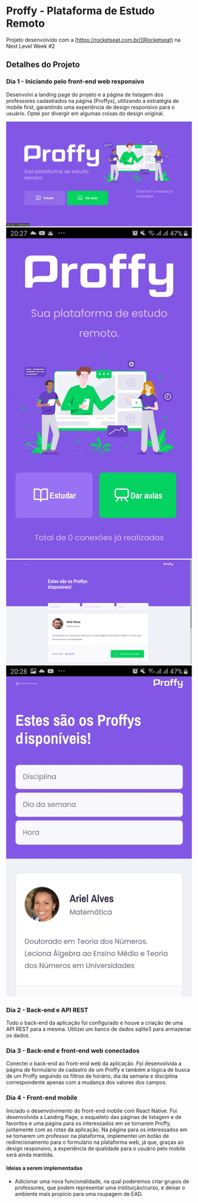# Proffy - Plataforma de Estudo Remoto
Projeto desenvolvido com a [https://rocketseat.com.br/](Rocketseat) na Next Level Week #2

## Detalhes do Projeto

### Dia 1 - Iniciando pelo front-end web responsivo
Desenvolvi a landing page do projeto e a página de listagem dos professores cadastrados na página (Proffys), utilizando a estratégia de mobile first, garantindo uma experiência de design responsivo para o usuário.
Optei por divergir em algumas coisas do design original.

![Landing page em desktop](./screenshots/landing.png)
![Landing page em mobile](./screenshots/landing_mobile.jpeg)
![Listagem de professores em desktop](./screenshots/study.png)
![Listagem de professores em mobile](./screenshots/study_mobile.jpeg)

### Dia 2 - Back-end e API REST
Todo o back-end da aplicação foi configurado e houve a criação de uma API REST para a mesma. Utilizei um banco de dados sqlite3 para armazenar os dados.

### Dia 3 - Back-end e front-end web conectados
Conectei o back-end ao front-end web da aplicação. Foi desenvolvida a página de formulário de cadastro de um Proffy e também a lógica de busca de um Proffy seguindo os filtros de horário, dia da semana e disciplina correspondente apenas com a mudança dos valores dos campos. 

### Dia 4 - Front-end mobile
Iniciado o desenvolvimento do front-end mobile com React Native. 
Foi desenvolvida a Landing Page, o esqueleto das páginas de listagem e de favoritos e uma página para os interessados em se tornarem Proffy, juntamente com as rotas da aplicação.
Na página para os interessados em se tornarem um professor na plataforma, implementei um botão de redirecionamento para o formulário na plataforma web, já que, graças ao design responsivo, a experiência de qualidade para o usuário pelo mobile será ainda mantida.

#### Ideias a serem implementadas
- Adicionar uma nova funcionalidade, na qual poderemos criar grupos de professores, que podem representar uma instituição/curso, e deixar o ambiente mais propício para uma roupagem de EAD. 
